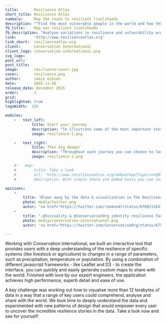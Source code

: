 ```yaml
---
title:       Resilience Atlas
short_title: Resilience Atlas
summary:     Map the route to resilient livelihoods
description: "“Find the most vulnerable people in the world and how they adapt to stresses and shocks.”"
fb_title:    Map out resilient livelihoods
fb_description: "Analyse variations in resilience and vulnerability around the world using interactive maps"
link:        'http://www.resilienceatlas.org'
link_short:  resilienceatlas.org
client:      Conservation International
client_logo: conservation-international.png
svg_logo:    
post_url:    
post_title:  
image:       resilience-cover.jpg
cover:       resilience.png
author:      Jamie Gibson
date:        2015-11-20
release_date: December 2015
order:       3
grid:       
highlighted: true
logoWidth:  125

modules:
    -   text_left:
            title: Start your journey
            description: "To illustrate some of the most important stories across the world we’ve collected together map layers, pictures and stories into compelling journeys. Quickly assess the livelihoods at stake, the stresses and shocks that affect those livelihoods and the vulnerabilities that could undermine them."
            image: resilience-1.png

    -   text_right:
            title: Then dig deeper
            description: "Throughout each journey you can choose to look at the data on the map. With a wide range of indicators to choose from, you can dig even deeper and see how the possession of different assets improves resilience, or which shocks an area is most at risk from. Once you’ve found the data you want, you can find out where the data came from, download it for further analysis, or share it with your networks."
            image: resilience-2.png

    #-   map:
    #        title: Take a look
    #        url: "http://www.resilienceatlas.org/embed/map?layers=%5B%7B%22id%22%3A6%2C%22opacity%22%3A1%2C%22order%22%3A13%7D%2C%7B%22id%22%3A54%2C%22opacity%22%3A0.39%2C%22order%22%3A15%7D%2C%7B%22id%22%3A8%2C%22opacity%22%3A1%2C%22order%22%3A12%7D%5D&zoom=6&center=%7B%22lat%22%3A7.509534926636508%2C%22lng%22%3A41.50634765625%7D"
    #        description: With simple share and embed tools you can let the world know what you've found out.  

opinions:
    -
        title: 'Blown away by the data & visualization in The Resilience Atlas. Snapping this right into a unit planner. So rich! <a href="http://www.resilienceatlas.org">resilienceatlas.org</a>'
        photo: media/twitter.png
        autor: '<a href="https://twitter.com/romano47/status/676921164720160771">Joe Romano</a>'
    -
        title: ".@Vizzuality & @ConservationOrg identify resilience factors for some of world's most vulnerable people <a href='http://www.vizzuality.com/projects/resilience-atlas'>resilienceatlas.org</a>"
        photo: media/conservation-international.png
        autor: '<a href="https://twitter.com/ConservationOrg/status/675319333308928001"> Conservation International</a>'

---
```

Working with Conservation International, we built an interactive tool that provides users with a deep understanding of the resilience of specific systems (like livestock or agriculture) to changes in a range of parameters, such as precipitation, temperature or population. By using a combination of different javascript frameworks - like Leaflet and D3 - to create the interface, you can quickly and easily generate custom maps to share with the world. Finished with love by our expert engineers, the application achieves high performance, superb detail and ease of use.

A key challenge was working out how to visualise more than 12 terabytes of data in a way that a range of key users could comprehend, analyse and share with the world. We took time to deeply understand the data and experimented with new patterns of design that would empower every user to uncover the incredible resilience stories in the data. Take a look now and see for yourself!
